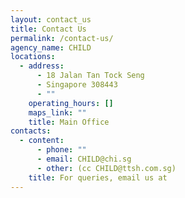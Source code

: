 ```yaml
---
layout: contact_us
title: Contact Us
permalink: /contact-us/
agency_name: CHILD
locations:
  - address:
      - 18 Jalan Tan Tock Seng
      - Singapore 308443
      - ""
    operating_hours: []
    maps_link: ""
    title: Main Office
contacts:
  - content:
      - phone: ""
      - email: CHILD@chi.sg
      - other: (cc CHILD@ttsh.com.sg)
    title: For queries, email us at
---
```

